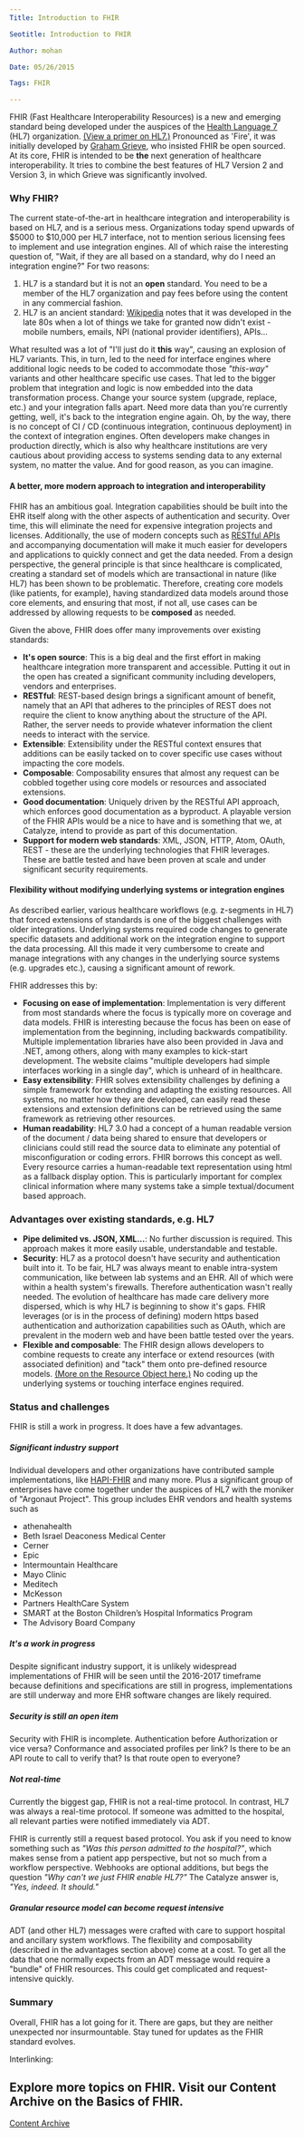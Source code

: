 ```yaml
---
Title: Introduction to FHIR

Seotitle: Introduction to FHIR

Author: mohan

Date: 05/26/2015

Tags: FHIR

---
```

FHIR (Fast Healthcare Interoperability Resources) is a new and emerging standard being developed under the auspices of the [Health Language 7](https://hl7.org) (HL7) organization. [(View a primer on HL7.)](https://catalyze.io/learn/hl7-101-a-primer) Pronounced as 'Fire', it was initially developed by [Graham Grieve](http://www.healthintersections.com.au/), who insisted FHIR be open sourced. At its core, FHIR is intended to be **the** next generation of healthcare interoperability. It tries to combine the best features of HL7 Version 2 and Version 3, in which Grieve was significantly involved.

### Why FHIR?

The current state-of-the-art in healthcare integration and interoperability is based on HL7, and is a serious mess. Organizations today spend upwards of $5000 to $10,000 per HL7 interface, not to mention serious licensing fees to implement and use integration engines. All of which raise the interesting question of, "Wait, if they are all based on a standard, why do I need an integration engine?" For two reasons:

1. HL7 is a standard but it is not an **open** standard. You need to be a member of the HL7 organization and pay  fees before using the content in any commercial fashion.
2. HL7 is an ancient standard: [Wikipedia](http://en.wikipedia.org/wiki/Health_Level_7) notes that it was developed in the late 80s when a lot of things we take for granted now didn't exist - mobile numbers, emails, NPI (national provider identifiers), APIs...

What resulted was a lot of "I'll just do it **this** way", causing an explosion of HL7 variants. This, in turn, led to the need for interface engines where additional logic needs to be coded to accommodate those *"this-way"* variants and other healthcare specific use cases. That led to the bigger problem that integration and logic is now embedded into the data transformation process. Change your source system (upgrade, replace, etc.) and your integration falls apart. Need more data than you're currently getting, well, it's back to the integration engine again. Oh, by the way, there is no concept of CI / CD (continuous integration, continuous deployment) in the context of integration engines. Often developers make changes in production directly, which is also why healthcare institutions are very cautious about providing access to systems sending data to any external system, no matter the value. And for good reason, as you can imagine.

#### A better, more modern approach to integration and interoperability

FHIR has an ambitious goal. Integration capabilities should be built into the EHR itself along with the other aspects of authentication and security. Over time, this will eliminate the need for expensive integration projects and licenses. Additionally, the use of modern concepts such as [RESTful APIs](http://en.wikipedia.org/wiki/Representational_state_transfer) and accompanying documentation will make it much easier for developers and applications to quickly connect and get the data needed. From a design perspective, the general principle is that since healthcare is complicated, creating a standard set of models which are transactional in nature (like HL7) has been shown to be problematic. Therefore, creating core models (like patients, for example), having standardized data models around those core elements, and ensuring that most, if not all, use cases can be addressed by allowing requests to be **composed** as needed.

Given the above, FHIR does offer many improvements over existing standards:

- **It's open source**: This is a big deal and the first effort in making healthcare integration more transparent and accessible. Putting it out in the open has created a significant community including developers, vendors and enterprises.
- **RESTful**: REST-based design brings a significant amount of benefit, namely that an API that adheres to the principles of REST does not require the client to know anything about the structure of the API. Rather, the server needs to provide whatever information the client needs to interact with the service.
- **Extensible**: Extensibility under the RESTful context ensures that additions can be easily tacked on to cover specific use cases without impacting the core models.
- **Composable**: Composability ensures that almost any request can be cobbled together using core models or resources and associated extensions.
- **Good documentation**: Uniquely driven by the RESTful API approach, which enforces good documentation as a byproduct. A playable version of the FHIR APIs would be a nice to have and is something that we, at Catalyze, intend to provide as part of this documentation.
- **Support for modern web standards**: XML, JSON, HTTP, Atom, OAuth, REST - these are the underlying technologies that FHIR leverages. These are battle tested and have been proven at scale and under significant security requirements.

#### Flexibility without modifying underlying systems or integration engines

As described earlier, various healthcare workflows (e.g. z-segments in HL7) that forced extensions of standards is one of the biggest challenges with older integrations. Underlying systems required code changes to generate specific datasets and additional work on the integration engine to support the data processing. All this made it very cumbersome to create and manage integrations with any changes in the underlying source systems (e.g. upgrades etc.), causing a significant amount of rework.

FHIR addresses this by:

- **Focusing on ease of implementation**: Implementation is very different from most standards where the focus is typically more on coverage and data models. FHIR is interesting because the focus has been on ease of implementation from the beginning, including backwards compatibility. Multiple implementation libraries have also been provided in Java and .NET, among others, along with many examples to kick-start development. The website claims "multiple developers had simple interfaces working in a single day", which is unheard of in healthcare.
- **Easy extensibility**: FHIR solves extensibility challenges by defining a simple framework for extending and adapting the existing resources. All systems, no matter how they are developed, can easily read these extensions and extension definitions can be retrieved using the same framework as retrieving other resources.
- **Human readability**: HL7 3.0 had a concept of a human readable version of the document / data being shared to ensure that developers or clinicians could still read the source data to eliminate any potential of misconfiguration or coding errors. FHIR borrows this concept as well. Every resource carries a human-readable text representation using html as a fallback display option. This is particularly important for complex clinical information where many systems take a simple textual/document based approach.

### Advantages over existing standards, e.g. HL7

- **Pipe delimited vs. JSON, XML...**: No further discussion is required. This approach makes it more easily usable, understandable and testable.
- **Security**: HL7 as a protocol doesn't have security and authentication built into it. To be fair, HL7 was always meant to enable intra-system communication, like between lab systems and an EHR. All of which were within a health system's firewalls. Therefore authentication wasn't really needed. The evolution of healthcare has made care delivery more dispersed, which is why HL7 is beginning to show it's gaps. FHIR leverages (or is in the process of defining) modern https based authentication and authorization capabilities such as OAuth, which are prevalent in the modern web and have been battle tested over the years.
- **Flexible and composable**: The FHIR design allows developers to combine requests to create any interface or extend resources (with associated definition) and "tack" them onto pre-defined resource models. [(More on the Resource Object here.)](https://catalyze.io/learn/the-fhir-resource-object-the-core-building-block) No coding up the underlying systems or touching interface engines required.

### Status and challenges

FHIR is still a work in progress. It does have a few advantages.

##### Significant industry support

Individual developers and other organizations have contributed sample implementations, like [HAPI-FHIR](http://jamesagnew.github.io/hapi-fhir/) and many more. Plus a significant group of enterprises have come together under the auspices of HL7 with the moniker of "Argonaut Project". This group includes EHR vendors and health systems such as
- athenahealth
- Beth Israel Deaconess Medical Center
- Cerner
- Epic
- Intermountain Healthcare
- Mayo Clinic
- Meditech
- McKesson
- Partners HealthCare System
- SMART at the Boston Children’s Hospital Informatics Program
- The Advisory Board Company

##### It's a work in progress

Despite significant industry support, it is unlikely widespread implementations of FHIR will be seen until the 2016-2017 timeframe because definitions and specifications are still in progress, implementations are still underway and more EHR software changes are likely required.

##### Security is still an open item

Security with FHIR is incomplete. Authentication before Authorization or vice versa? Conformance and associated profiles per link? Is there to be an API route to call to verify that? Is that route open to everyone?

##### Not real-time

Currently the biggest gap, FHIR is not a real-time protocol. In contrast, HL7 was always a real-time protocol. If someone was admitted to the hospital, all relevant parties were notified immediately via ADT.

FHIR is currently still a request based protocol. You ask if you need to know something such as _"Was this person admitted to the hospital?"_, which makes sense from a patient app perspective, but not so much from a workflow perspective. Webhooks are optional additions, but begs the question _"Why can't we just FHIR enable HL7?"_ The Catalyze answer is, _"Yes, indeed. It should."_

##### Granular resource model can become request intensive

ADT (and other HL7) messages were crafted with care to support hospital and ancillary system workflows. The flexibility and composability (described in the advantages section above) come at a cost. To get all the data that one normally expects from an ADT message would require a "bundle" of FHIR resources. This could get complicated and request-intensive quickly.

### Summary

Overall, FHIR has a lot going for it. There are gaps, but they are neither unexpected nor insurmountable. Stay tuned for updates as the FHIR standard evolves.

Interlinking: <h2>Explore more topics on FHIR. Visit our Content Archive on the Basics of FHIR.</h2>
<a href="http://content.catalyze.io/fhir-basics">Content Archive</a>